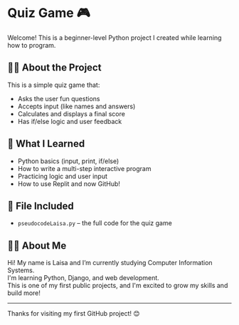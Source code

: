 # Quiz Game 🎮

Welcome! This is a beginner-level Python project I created while learning how to program.

## 👩‍💻 About the Project
This is a simple quiz game that:
- Asks the user fun questions
- Accepts input (like names and answers)
- Calculates and displays a final score
- Has if/else logic and user feedback

## 🧠 What I Learned
- Python basics (input, print, if/else)
- How to write a multi-step interactive program
- Practicing logic and user input
- How to use Replit and now GitHub!

## 📁 File Included
- `pseudocodeLaisa.py` – the full code for the quiz game

## 🙋‍♀️ About Me
Hi! My name is Laisa and I’m currently studying Computer Information Systems.  
I'm learning Python, Django, and web development.  
This is one of my first public projects, and I'm excited to grow my skills and build more!

---

Thanks for visiting my first GitHub project! 😊
